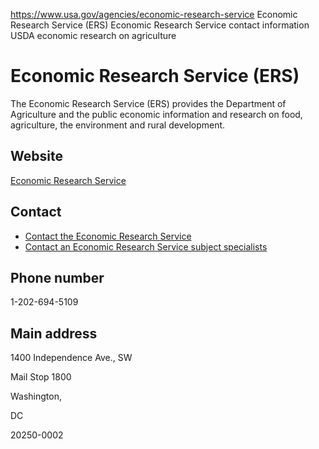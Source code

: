 

https://www.usa.gov/agencies/economic-research-service
Economic Research Service (ERS)
Economic Research Service contact information
USDA economic research on agriculture

Economic Research Service
(ERS)
===============================

The Economic Research Service (ERS) provides the Department of Agriculture and the public economic information and research on food, agriculture, the environment and rural development.

Website
-------

[Economic Research Service](https://www.ers.usda.gov/)

Contact
-------

* [Contact the Economic Research Service](https://www.ers.usda.gov/contact-us.aspx)
* [Contact an Economic Research Service subject specialists](https://www.ers.usda.gov/subject-specialists.aspx)

Phone number
------------

1-202-694-5109

Main address
------------

1400 Independence Ave., SW

Mail Stop 1800

Washington,

DC

20250-0002
